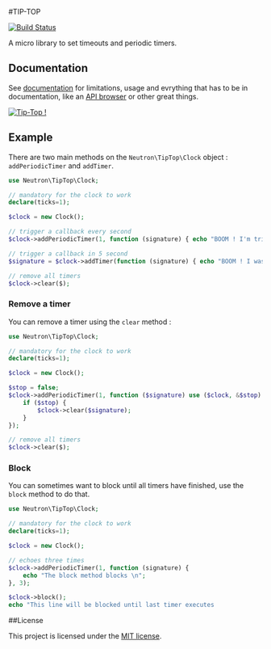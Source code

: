 #TIP-TOP

[![Build Status](https://secure.travis-ci.org/romainneutron/Tip-Top.png?branch=master)](https://travis-ci.org/romainneutron/Tip-Top)

A micro library to set timeouts and periodic timers.

## Documentation

See [documentation](https://tip-top.readthedocs.org) for limitations, usage and evrything that has to be in
documentation, like an [API browser](https://tip-top.readthedocs.org/en/latest/_static/API/) or other great things.

[![Tip-Top !](https://raw.github.com/romainneutron/Tip-Top/master/docs/source/_themes/Alchemy/static/img/project.png)](https://tip-top.readthedocs.org)

## Example

There are two main methods on the `Neutron\TipTop\Clock` object :
`addPeriodicTimer` and `addTimer`.

```php
use Neutron\TipTop\Clock;

// mandatory for the clock to work
declare(ticks=1);

$clock = new Clock();

// trigger a callback every second
$clock->addPeriodicTimer(1, function (signature) { echo "BOOM ! I'm triggered every second !\n"; });

// trigger a callback in 5 second
$signature = $clock->addTimer(function (signature) { echo "BOOM ! I was planned 5 seconds ago !\n"; });

// remove all timers
$clock->clear($);
```

### Remove a timer

You can remove a timer using the `clear` method :

```php
use Neutron\TipTop\Clock;

// mandatory for the clock to work
declare(ticks=1);

$clock = new Clock();

$stop = false;
$clock->addPeriodicTimer(1, function ($signature) use ($clock, &$stop) {
    if ($stop) {
        $clock->clear($signature);
    }
});

// remove all timers
$clock->clear($);
```

### Block

You can sometimes want to block until all timers have finished, use the `block`
method to do that.

```php
use Neutron\TipTop\Clock;

// mandatory for the clock to work
declare(ticks=1);

$clock = new Clock();

// echoes three times
$clock->addPeriodicTimer(1, function (signature) {
    echo "The block method blocks \n";
}, 3);

$clock->block();
echo "This line will be blocked until last timer executes
```

##License

This project is licensed under the [MIT license](http://opensource.org/licenses/MIT).


